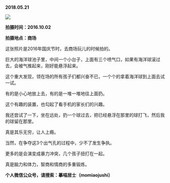 
          
            
**2018.05.21**



![](//upload-images.jianshu.io/upload_images/51001-b0848825c7d1a59d.jpg)




**拍摄时间：2016.10.02**

**拍摄地点：商场**

这张照片是2016年国庆节时，去商场玩儿的时候拍的。

巨大的海洋球池子里，中间一个小台子，上面有三个喷气口，如果有海洋球滚过去，会被气推起来，刚好能悬浮起来。

这个重大发现，领在场的所有孩子们都兴奋不已，一个个的拿着海洋球到上面去试一试。

有的是小心地放上去，有的是一堆一堆地往上面扔。

这个有趣的装置，也勾起了看手机的家长们的兴趣。

我还尝试了一下，坐在远处，扔一个球过去，把已经悬浮在那里的球打飞，然后我的球留在那里。

真是其乐无穷，让人上瘾。

当然，在争夺这3个出气孔的过程中，少不了发生争执。

更多的是会演变成暴力冲突，几个孩子扭打在一起。

真是脑力和体力，智商和情商的多重锻炼。


**个人微信公众号，请搜索：摹喵居士（momiaojushi）**

          
        